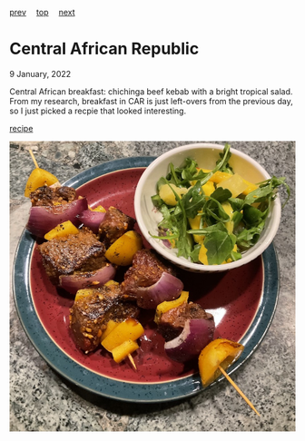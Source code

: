 [prev](canada.md)&emsp;
[top](../index.md)&emsp;
[next](chad.md)
# Central African Republic
9 January, 2022


Central African breakfast: chichinga beef kebab with a bright tropical
salad. From my research, breakfast in CAR is just left-overs from the
previous day, so I just picked a recpie that looked interesting.

[recipe](https://www.theguardian.com/lifeandstyle/2016/jun/16/chichinga-beef-kebab-suya-spice-recipe-ghanaiain-street-food)

![chichinga](images/car.jpeg)
